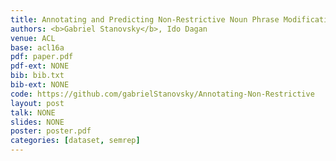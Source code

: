 ```yaml
---
title: Annotating and Predicting Non-Restrictive Noun Phrase Modifications
authors: <b>Gabriel Stanovsky</b>, Ido Dagan 
venue: ACL
base: acl16a
pdf: paper.pdf
pdf-ext: NONE
bib: bib.txt
bib-ext: NONE
code: https://github.com/gabrielStanovsky/Annotating-Non-Restrictive
layout: post
talk: NONE
slides: NONE
poster: poster.pdf
categories: [dataset, semrep]
---
```

